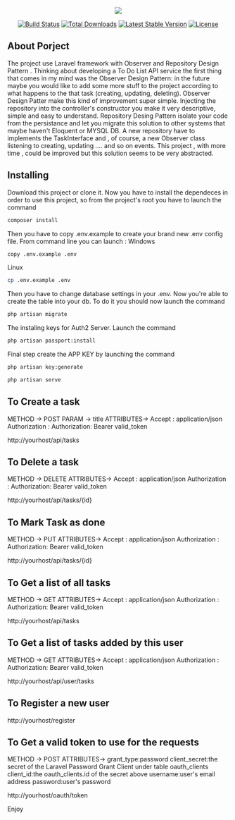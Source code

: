 <p align="center"><img src="https://laravel.com/assets/img/components/logo-laravel.svg"></p>

<p align="center">
<a href="https://travis-ci.org/laravel/framework"><img src="https://travis-ci.org/laravel/framework.svg" alt="Build Status"></a>
<a href="https://packagist.org/packages/laravel/framework"><img src="https://poser.pugx.org/laravel/framework/d/total.svg" alt="Total Downloads"></a>
<a href="https://packagist.org/packages/laravel/framework"><img src="https://poser.pugx.org/laravel/framework/v/stable.svg" alt="Latest Stable Version"></a>
<a href="https://packagist.org/packages/laravel/framework"><img src="https://poser.pugx.org/laravel/framework/license.svg" alt="License"></a>
</p>

## About Porject

The project use Laravel framework with Observer and Repository Design Pattern . Thinking about developing a To Do List API service the first thing that comes in my mind was the Observer Design Pattern: in the future maybe you would like to add some more stuff to the project according to what happens to the that task (creating, updating, deleting). Observer Design Patter make this kind of improvement super simple. 
Injecting the repository into the controller's constructor you make it very descriptive, simple and easy to understand. Repository Desing Pattern isolate your code from the persistance and let you migrate this solution to other systems that maybe haven't Eloquent or MYSQL DB. A new repository have to implements the TaskInterface and , of course, a new Observer class listening to creating, updating .... and so on events. 
This project , with more time , could be improved but this solution seems to be very abstracted. 

## Installing
Download this project or clone it. Now you have to install the dependeces in order to use this project, so from the project's root you have to launch the command 
```sh
composer install
```
Then you have to copy .env.example to create your brand new .env config file. From command line you can launch :
Windows 
```sh
copy .env.example .env 
```
Linux
```sh
cp .env.example .env 
```
Then you have to change database settings in your .env. Now you're able to create the table into your db. To do it you should now launch the command 

```sh
php artisan migrate
```
The instaling keys for Auth2 Server. Launch the command
```sh
php artisan passport:install
```

Final step create the APP KEY by launching the command

```sh
php artisan key:generate
```
```sh
php artisan serve
```

## To Create a task


METHOD -> POST
PARAM -> title
ATTRIBUTES-> Accept : application/json
             Authorization : Authorization: Bearer valid_token

http://yourhost/api/tasks

## To Delete a task

METHOD -> DELETE
ATTRIBUTES-> Accept : application/json
             Authorization : Authorization: Bearer valid_token

http://yourhost/api/tasks/{id}

## To Mark Task as done

METHOD -> PUT
ATTRIBUTES-> Accept : application/json
             Authorization : Authorization: Bearer valid_token

http://yourhost/api/tasks/{id}

## To Get a list of all tasks

METHOD -> GET
ATTRIBUTES-> Accept : application/json
             Authorization : Authorization: Bearer valid_token

http://yourhost/api/tasks


## To Get a list of tasks added by this user

METHOD -> GET
ATTRIBUTES-> Accept : application/json
             Authorization : Authorization: Bearer valid_token

http://yourhost/api/user/tasks


## To Register a new user

http://yourhost/register

## To Get a valid token to use for the requests

METHOD -> POST
ATTRIBUTES-> grant_type:password
             client_secret:the secret of the Laravel Password Grant Client under table oauth_clients
             client_id:the oauth_clients.id of the secret above
             username:user's email address
             password:user's password

http://yourhost/oauth/token


Enjoy

